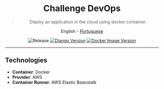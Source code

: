 <div align="center">

  # Challenge DevOps

  > Deploy an application in the cloud using docker container.

  <a>English</a> -
  <a href="./README.md">Portuguese</a>

</div>

<div align="center" >

  ![Release](https://img.shields.io/github/v/release/jeff-pedro/challenge-devops?display_name=tag&include_prereleases&style=flat-square)
  [![Django Version](https://img.shields.io/badge/Django-3.1.5-blueviolet)](https://nodejs.org/download/)
  [![Docker Image Version](https://img.shields.io/docker/v/jeffersonps/aluraflix-api/latest)](https://hub.docker.com/repository/docker/jeffersonps/aluraflix-api/general)
 
</div>

---

## Technologies
- **Container**: Docker
- **Provider**: AWS
- **Container Runner**: AWS Elastic Beanstalk 
